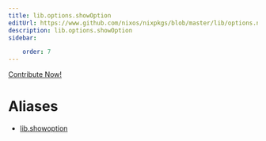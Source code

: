 ```yaml
---
title: lib.options.showOption
editUrl: https://www.github.com/nixos/nixpkgs/blob/master/lib/options.nix#L426C16
description: lib.options.showOption
sidebar:

    order: 7
---
```


<a href="https://www.github.com/nixos/nixpkgs/blob/master/lib/options.nix#L426C16">Contribute Now!</a>


# Aliases

- [lib.showoption](/nix-doc-comments/reference/lib/lib-showoption)


